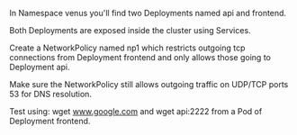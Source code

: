 In Namespace venus you'll find two Deployments named api and frontend. 

Both Deployments are exposed inside the cluster using Services. 

Create a NetworkPolicy named np1 which restricts outgoing tcp connections from Deployment frontend and only allows those going to Deployment api. 

Make sure the NetworkPolicy still allows outgoing traffic on UDP/TCP ports 53 for DNS resolution.

Test using: wget www.google.com and wget api:2222 from a Pod of Deployment frontend.
